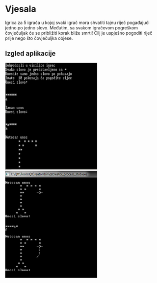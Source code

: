 # Vjesala
Igrica za 5 igrača u kojoj svaki igrač mora shvatiti tajnu riječ pogađajući jedno po jedno slovo. Međutim, sa svakom igračevom pogreškom čovječuljak će se približiti korak bliže smrti! Cilj je uspješno pogoditi riječ prije nego što čovječuljka objese.

## Izgled aplikacije
<p float="left">
  <img src="Screenshot_1.png" width="300" height="350" />
  <img src="Screenshot_2.png" width="300" height="350" /> 
  
</p>




